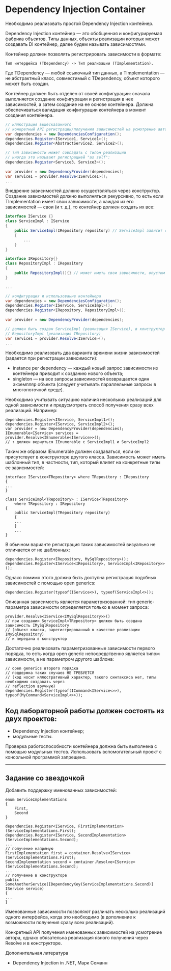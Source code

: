 # **Dependency Injection Container**

Необходимо реализовать простой Dependency Injection контейнер.

Dependency Injection контейнер — это обобщенная и конфигурируемая фабрика объектов. Типы
данных, объекты реализации которых может создавать DI контейнер, далее будем называть
зависимостями.

Контейнер должен позволять регистрировать зависимости в формате: 
```
Тип интерфейса (TDependency) -> Тип реализации (TImplementation).
```
Где TDependency — любой ссылочный тип данных, а TImplementation — не абстрактный класс, 
совместимый с TDependency, объект которого может быть создан.

Контейнер должен быть отделен от своей конфигурации: сначала выполняется создание
конфигурации и регистрация в нее зависимостей, а затем создание на ее основе контейнера.
Должна обеспечиваться валидация конфигурации контейнера в момент создания контейнера.
```c#
// иллюстрация вышесказанного
// конкретный API регистрации/получения зависимостей на усмотрение автора
var dependencies = new DependenciesConfiguration();
dependencies.Register<IService1, Service1>();
dependencies.Register<AbstractService2, Service2>();

// тип зависимости может совпадать с типом реализации
// иногда это называют регистрацией "as self":
dependencies.Register<Service3, Service3>();
 
var provider = new DependencyProvider(dependencies);
var service1 = provider.Resolve<IService1>();
...
```
Внедрение зависимостей должно осуществляться через конструктор. Создание зависимостей
должно выполняться рекурсивно, то есть если TImplementation имеет свои зависимости, а
каждая из его зависимостей — свои (и т. д.), то контейнер должен создать их все:
```c#
interface IService {}
class ServiceImpl : IService
{
    public ServiceImpl(IRepository repository) // ServiceImpl зависит от IRepository
    {
        ...
    }
}

interface IRepository{}
class RepositoryImpl : IRepository
{
    public RepositoryImpl(){} // может иметь свои зависимости, опустим для простоты
}

...

// конфигурация и использование контейнера
var dependencies = new DependenciesConfiguration();
dependencies.Register<IService, ServiceImpl>();
dependencies.Register<IRepository, RepositoryImpl>();
 
var provider = new DependencyProvider(dependencies);

// должен быть создан ServiceImpl (реализация IService), в конструктор которому передана
// RepositoryImpl (реализация IRepository)
var service1 = provider.Resolve<IService>(); 
...
```
Необходимо реализовать два варианта времени жизни зависимостей (задается при регистрации 
зависимости): 
- instance per dependency — каждый новый запрос зависимости из контейнера приводит к
  созданию нового объекта;
- singleton — на все запросы зависимостей возвращается один экземпляр объекта (следует
  учитывать параллельные запросы в многопоточной среде).
  
Необходимо учитывать ситуацию наличия нескольких реализаций для одной зависимости и 
предусмотреть способ получения сразу всех реализаций. Например:
```
dependencies.Register<IService, ServiceImpl1>();
dependencies.Register<IService, ServiceImpl2>();
var provider = new DependencyProvider(dependencies);
IEnumerable<IService> services = provider.Resolve<IEnumerable<IService>>();
// ↑ должен вернуться IEnumerable с ServiceImpl1 и ServiceImpl2
```
Таким же образом IEnumerable<IService> должен создаваться, если он присутствует в 
конструкторе другого класса.
Зависимость может иметь шаблонный тип, в частности, тип, который влияет на конкретные типы
ее зависимостей:
```
interface IService<TRepository> where TRepository : IRepository
{
...
}

class ServiceImpl<TRepository> : IService<TRepository> 
    where TRepository : IRepository
{
    public ServiceImpl(TRepository repository)
    {
    ...
    }
    ...
}
```
В обычном варианте регистрация таких зависимостей визуально не отличается от не шаблонных:
```
dependencies.Register<IRepository, MySqlRepository>();
dependencies.Register<IService<IRepository>, ServiceImpl<IRepository>>();
```
Однако помимо этого должна быть доступна регистрация подобных зависимостей с помощью
open generics:
```
dependencies.Register(typeof(IService<>), typeof(ServiceImpl<>));
```
Описанная зависимость является параметризованной: тип generic-параметра зависимости
определяется только в момент запроса:
```
provider.Resolve<IService<IMySqlRepository>>()
// при создании ServiceImpl<TRepository> должен быть создана зависимость IMySqlRepository 
// (объект класса, зарегистрированный в качестве реализации IMySqlRepository)
// и передана в конструктор
```
Достаточно реализовать параметризованные зависимости первого порядка, то есть когда open
generic непосредственно является типом зависимости, а не параметром другого шаблона:
```
// open generics второго порядка
// поддержка таких случаев НЕ ТРЕБУЕТСЯ
// (код носит иллюстративный характер, такого синтаксиса нет, типы необходимо создавать через 
// reflection вручную)
dependencies.Register(typeof(ICommand<IService<>>), typeof(MyCommand<ServiceImpl<>>));
```
## **Код лабораторной работы должен состоять из двух проектов:**
- Dependency Injection контейнер;
- модульные тесты.
  
Проверка работоспособности контейнера должна быть выполнена с помощью модульных тестов.
Использовать вспомогательный проект с консольной программой запрещено.
____
## **Задание со звездочкой**

Добавить поддержку именованных зависимостей:
```
enum ServiceImplementations
{
    First,
    Second
}

dependencies.Register<IService, FirstImplementation>(ServiceImplementations.First);
dependencies.Register<IService, SecondImplementation>(ServiceImplementations.Second);
...
// получение напрямую
FirstImplementation first = container.Resolve<IService>(ServiceImplementations.First);
SecondImplementation second = container.Resolve<IService>(ServiceImplementations.Second);
...
// получение в конструкторе
public SomeAnotherService([DependencyKey(ServiceImplementations.Second)] IService service)
{
...
}
```
Именованные зависимости позволяют различать несколько реализаций одного интерфейса,
когда это необходимо (в дополнение к возможности получения сразу всех реализаций). 

Конкретный API получения именованных зависимостей на усмотрение автора, однако
обязательна реализация явного получения через Resolve и в конструкторе. 

Дополнительная литература
- Dependency Injection in .NET,  Марк Семанн
